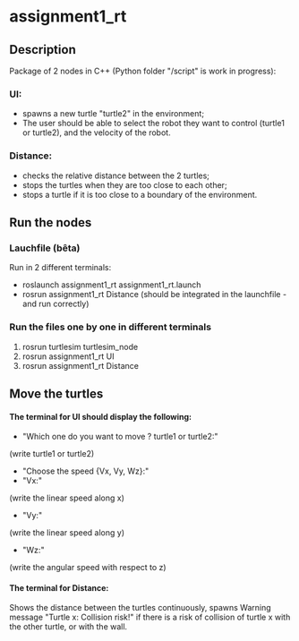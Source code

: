 # assignment1_rt

## Description
Package of 2 nodes in C++ (Python folder "/script" is work in progress):
### UI: 
- spawns a new turtle "turtle2" in the environment;
- The user should be able to select the robot they want to control (turtle1 or turtle2), and the velocity of the robot.

### Distance: 
- checks the relative distance between the 2 turtles;
- stops the turtles when they are too close to each other;
- stops a turtle if it is too close to a boundary of the environment.


## Run the nodes

### Lauchfile (bêta)
Run in 2 different terminals:
- roslaunch assignment1_rt assignment1_rt.launch
- rosrun assignment1_rt Distance (should be integrated in the launchfile - and run correctly)

### Run the files one by one in different terminals
1) rosrun turtlesim turtlesim_node
2) rosrun assignment1_rt UI
3) rosrun assignment1_rt Distance

## Move the turtles

#### The terminal for UI should display the following:
- "Which one do you want to move ? turtle1 or turtle2:"
  
(write turtle1 or turtle2)
- "Choose the speed {Vx, Vy, Wz}:"
- "Vx:"
  
(write the linear speed along x)
- "Vy:"
  
(write the linear speed along y)
- "Wz:"
  
(write the angular speed with respect to z)

#### The terminal for Distance:
Shows the distance between the turtles continuously, spawns Warning message "Turtle x: Collision risk!" if there is a risk of collision of turtle x with the other turtle, or with the wall.
